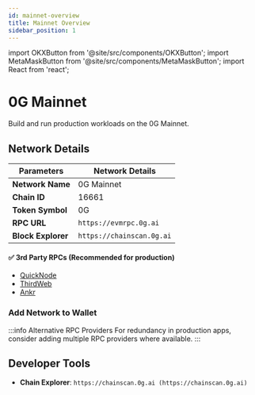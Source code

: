 ```yaml
---
id: mainnet-overview
title: Mainnet Overview
sidebar_position: 1
---
```


import OKXButton from '@site/src/components/OKXButton';
import MetaMaskButton from '@site/src/components/MetaMaskButton';
import React from 'react';

# 0G Mainnet

Build and run production workloads on the 0G Mainnet.

## Network Details

| Parameters | Network Details |
|----------------|---|
| **Network Name** | 0G Mainnet |
| **Chain ID** | 16661 |
| **Token Symbol** | 0G |
| **RPC URL** | `https://evmrpc.0g.ai` |
| **Block Explorer** | `https://chainscan.0g.ai` |

#### ✅ 3rd Party RPCs (Recommended for production)
- [QuickNode](https://www.quicknode.com/chains/0g)
- [ThirdWeb](https://thirdweb.com/0g-aristotle)
- [Ankr](https://www.ankr.com/rpc/0g/)

### Add Network to Wallet

<div className="wallet-buttons" style={{ display: 'flex', gap: '16px', margin: '16px 0' }}>
  <MetaMaskButton
    label="Add 0G Mainnet"
    chainId={16661}
    chainName="0G Mainnet"
    tokenName="0G"
    tokenSymbol="0G"
    tokenDecimals={18}
    rpcUrls={["https://evmrpc.0g.ai"]}
    blockExplorerUrls={["https://chainscan.0g.ai/"]}
  />
  <OKXButton
    label="Add 0G Mainnet"
    chainId={16661}
    chainName="0G Mainnet"
    tokenName="0G"
    tokenSymbol="0G"
    tokenDecimals={18}
    rpcUrls={["https://evmrpc.0g.ai"]}
    blockExplorerUrls={["https://chainscan.0g.ai/"]}
  />
</div>

:::info Alternative RPC Providers
For redundancy in production apps, consider adding multiple RPC providers where available.
:::

## Developer Tools
- **Chain Explorer**: `https://chainscan.0g.ai (https://chainscan.0g.ai)`
